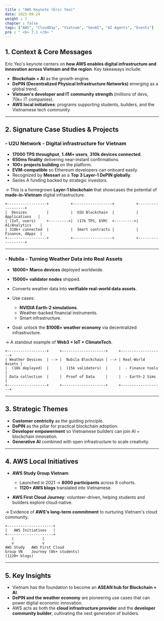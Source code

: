 ```yaml
---
title : "AWS Keynote (Eric Yeo)"
date: 2025-09-24
weight : 7
chapter : false
tags: ["AWS", "CloudDay", "Vietnam", "GenAI", "AI Agents", "Events"]
pre : " <b> 7.1 </b> "
---
```


## 1. Context & Core Messages

Eric Yeo's keynote centers on **how AWS enables digital infrastructure and innovation across Vietnam and the region**.
Key takeaways include:

* **Blockchain + AI** as the growth engine.
* **DePIN (Decentralized Physical Infrastructure Networks)** emerging as a global trend.
* **Vietnam's developer and IT community strength** (millions of devs, 70k+ IT companies).
* **AWS local initiatives**: programs supporting students, builders, and the Vietnamese tech community.

---

## 2. Signature Case Studies & Projects

### - U2U Network - Digital infrastructure for Vietnam

* **17000 TPS throughput**, **1.4M+ users**, **310k devices connected**.
* **650ms finality** delivering near-instant confirmations.
* **100+ projects building** on the platform.
* **EVM-compatible** so Ethereum developers can onboard easily.
* Recognized by **Messari** as a **Top 3 Layer-1 DePIN globally**.
* Series A funding backed by strategic investors.

-> This is a homegrown **Layer-1 blockchain** that showcases the potential of **made-in-Vietnam** digital infrastructure.

```cli
+------------------+          +------------------+          +------------------+
|  Devices         |          |  U2U Blockchain  |          |   Applications   |
| (IoT, users)     +--------->|  (17k TPS, EVM)  +--------->|  AI/Analytics    |
| 310k+ connected  |          |  Smart contracts |          |  Finance, dApps  |
+------------------+          +------------------+          +------------------+
```

---

### - Nubila - Turning Weather Data into Real Assets

* **18000+ Marco devices** deployed worldwide.
* **15000+ validator nodes** shipped.
* Converts weather data into **verifiable real-world data assets**.
* Use cases:

  * **NVIDIA Earth-2 simulations**.
  * Weather-backed financial instruments.
  * Smart infrastructure.

* Goal: unlock the **$100B+ weather economy** via decentralized infrastructure.

-> A standout example of **Web3 + IoT + ClimateTech**.

```cli
+------------------+     +--------------------+     +-------------------+
| Weather Devices  | --> |  Nubila Blockchain | --> | Real-World Assets |
|  (18k deployed)  |     |  (15k validators)  |     |  - Finance tools  |
| Data collection  |     |  Proof of Data     |     |  - Earth-2 Sims   |
+------------------+     +--------------------+     +-------------------+
```

---

## 3. Strategic Themes

* **Customer centricity** as the guiding principle.
* **DePIN** as the pillar for practical blockchain adoption.
* **Developer empowerment** so Vietnamese builders can join AI + blockchain innovation.
* **Generative AI** combined with open infrastructure to scale creativity.

---

## 4. AWS Local Initiatives

* **AWS Study Group Vietnam**:

  * Launched in 2021 -> **8000 participants** across 8 cohorts.
  * **1120+ AWS blogs** translated into Vietnamese.

* **AWS First Cloud Journey**: volunteer-driven, helping students and builders explore cloud-native.

-> Evidence of **AWS's long-term commitment** to nurturing Vietnam's cloud community.

```cli
+---------------------+
|   AWS Initiatives   |
+---------------------+
   |             |
   v             v
AWS Study   AWS First Cloud
Group VN    Journey (8k+ students)
(1120+ blogs)
```

---

## 5. Key Insights

* Vietnam has the foundation to become an **ASEAN hub for Blockchain + AI**.
* **DePIN and the weather economy** are pioneering use cases that can power digital economic innovation.
* AWS acts as both the **cloud infrastructure provider** and the **developer community builder**, cultivating the next generation of builders.
